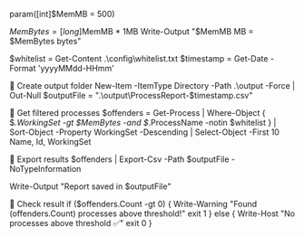 param([int]$MemMB = 500)

$MemBytes = [long]$MemMB * 1MB
Write-Output "$MemMB MB = $MemBytes bytes"

$whitelist = Get-Content .\config\whitelist.txt
$timestamp  = Get-Date -Format 'yyyyMMdd-HHmm'

🔹 Create output folder
New-Item -ItemType Directory -Path .\output -Force | Out-Null
$outputFile = ".\output\ProcessReport-$timestamp.csv"

🔹 Get filtered processes
$offenders = Get-Process |
  Where-Object { $_.WorkingSet -gt $MemBytes -and $_.ProcessName -notin $whitelist } |
  Sort-Object -Property WorkingSet -Descending |
  Select-Object -First 10 Name, Id, WorkingSet

🔹 Export results
$offenders | Export-Csv -Path $outputFile -NoTypeInformation

Write-Output "Report saved in $outputFile"

🔹 Check result
if ($offenders.Count -gt 0) {
    Write-Warning "Found $($offenders.Count) processes above threshold!"
    exit 1
} else {
    Write-Host "No processes above threshold ✅"
    exit 0
}
